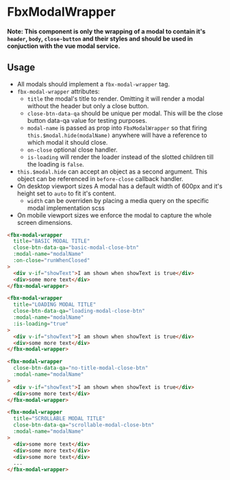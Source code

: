 # FbxModalWrapper

#### Note: This component is only the wrapping of a modal to contain it's `header`, `body`, `close-button` and their styles and should be used in conjuction with the vue modal service.
## Usage

* All modals should implement a `fbx-modal-wrapper` tag.
* `fbx-modal-wrapper` attributes:
    * `title` the modal's title to render. Omitting it will render a modal without the header but only a close button.
    * `close-btn-data-qa` should be unique per modal. This will be the close button data-qa value for testing purposes.
    * `modal-name` is passed as prop into `FbxModalWrapper` so that firing `this.$modal.hide(modalName)` anywhere will have a reference to which modal it should close.
    * `on-close` optional close handler.
    * `is-loading` will render the loader instead of the slotted children till the loading is `false`.
* `this.$modal.hide` can accept an object as a second argument. This object can be referenced in `before-close` callback handler.
* On desktop viewport sizes A modal has a default width of 600px and it's height set to `auto` to fit it's content.
    * `width` can be overriden by placing a media query on the specific modal implementation scss
* On mobile viewport sizes we enforce the modal to capture the whole screen dimensions.

```html
<fbx-modal-wrapper
  title="BASIC MODAL TITLE"
  close-btn-data-qa="basic-modal-close-btn"
  :modal-name="modalName"
  :on-close="runWhenClosed"
>
  <div v-if="showText">I am shown when showText is true</div>
  <div>some more text</div>
</fbx-modal-wrapper>
```
```html
<fbx-modal-wrapper
  title="LOADING MODAL TITLE"
  close-btn-data-qa="loading-modal-close-btn"
  :modal-name="modalName"
  :is-loading="true"
>
  <div v-if="showText">I am shown when showText is true</div>
  <div>some more text</div>
</fbx-modal-wrapper>

```
```html
<fbx-modal-wrapper
  close-btn-data-qa="no-title-modal-close-btn"
  :modal-name="modalName"
>
  <div v-if="showText">I am shown when showText is true</div>
  <div>some more text</div>
</fbx-modal-wrapper>
```
```html
<fbx-modal-wrapper
  title="SCROLLABLE MODAL TITLE"
  close-btn-data-qa="scrollable-modal-close-btn"
  :modal-name="modalName"
>
  <div>some more text</div>
  <div>some more text</div>
  <div>some more text</div>
  ...
</fbx-modal-wrapper>
```
